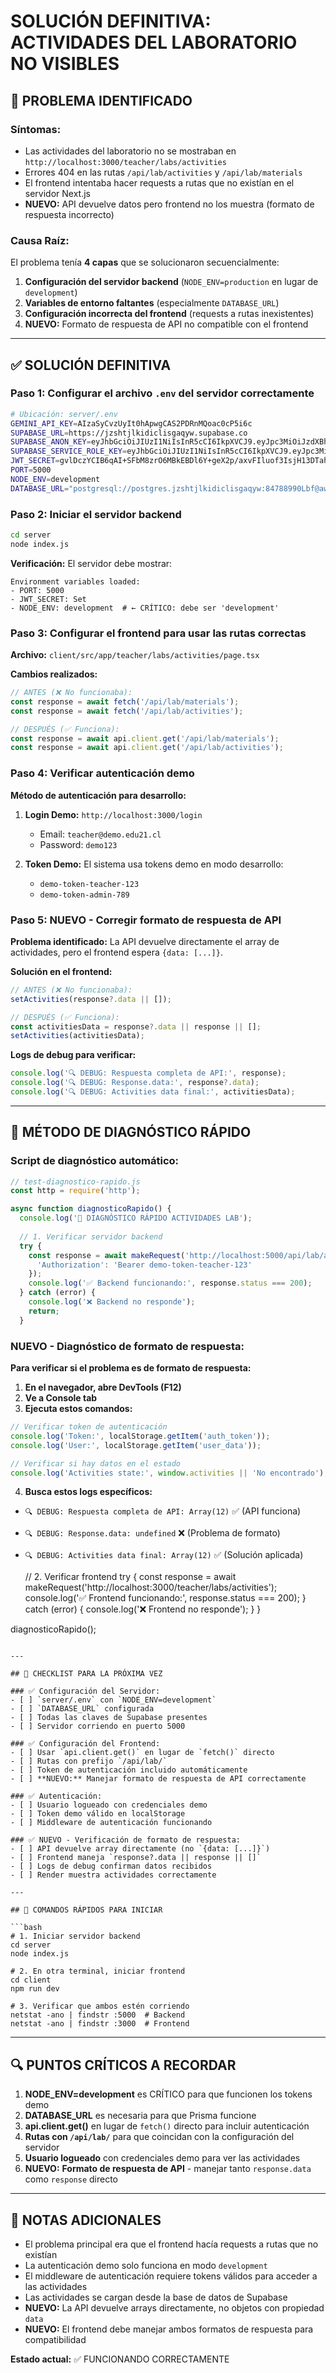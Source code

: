 # SOLUCIÓN DEFINITIVA: ACTIVIDADES DEL LABORATORIO NO VISIBLES

## 🚨 PROBLEMA IDENTIFICADO

### Síntomas:
- Las actividades del laboratorio no se mostraban en `http://localhost:3000/teacher/labs/activities`
- Errores 404 en las rutas `/api/lab/activities` y `/api/lab/materials`
- El frontend intentaba hacer requests a rutas que no existían en el servidor Next.js
- **NUEVO:** API devuelve datos pero frontend no los muestra (formato de respuesta incorrecto)

### Causa Raíz:
El problema tenía **4 capas** que se solucionaron secuencialmente:

1. **Configuración del servidor backend** (`NODE_ENV=production` en lugar de `development`)
2. **Variables de entorno faltantes** (especialmente `DATABASE_URL`)
3. **Configuración incorrecta del frontend** (requests a rutas inexistentes)
4. **NUEVO:** Formato de respuesta de API no compatible con el frontend

---

## ✅ SOLUCIÓN DEFINITIVA

### Paso 1: Configurar el archivo `.env` del servidor correctamente

```bash
# Ubicación: server/.env
GEMINI_API_KEY=AIzaSyCvzUyIt0hApwgCAS2PDRnMQoac0cP5i6c
SUPABASE_URL=https://jzshtjlkidiclisgaqyw.supabase.co
SUPABASE_ANON_KEY=eyJhbGciOiJIUzI1NiIsInR5cCI6IkpXVCJ9.eyJpc3MiOiJzdXBhYmFzZSIsInJlZiI6Imp6c2h0amxraWRpY2xpc2dhcXl3Iiwicm9sZSI6ImFub24iLCJpYXQiOjE3NTE4NTgxODIsImV4cCI6MjA2NzQzNDE4Mn0.5ucPKv4F_j6x6gbNoUWeVk5_1OojlJpPRcUTWa0lrpc
SUPABASE_SERVICE_ROLE_KEY=eyJhbGciOiJIUzI1NiIsInR5cCI6IkpXVCJ9.eyJpc3MiOiJzdXBhYmFzZSIsInJlZiI6Imp6c2h0amxraWRpY2xpc2dhcXl3Iiwicm9sZSI6InNlcnZpY2Vfcm9sZSIsImlhdCI6MTc1Mzg1ODE4MiwiZXhwIjoyMDY3NDM0MTgyfQ.GP8cLryTZwfxIBZPR6fdOKkR-Pw-ejQWIyx4snOSsFE
JWT_SECRET=gvlDczYCIB6qAI+SFbM8zrO6MBkEBDl6Y+geX2p/axvFIluof3IsjH13DTahvKNEe1lPUyJHICd8PLjHCoXpXQ
PORT=5000
NODE_ENV=development
DATABASE_URL="postgresql://postgres.jzshtjlkidiclisgaqyw:84788990Lbf@aws-0-us-east-2.pooler.supabase.com:5432/postgres"
```

### Paso 2: Iniciar el servidor backend

```bash
cd server
node index.js
```

**Verificación:** El servidor debe mostrar:
```
Environment variables loaded:
- PORT: 5000
- JWT_SECRET: Set
- NODE_ENV: development  # ← CRÍTICO: debe ser 'development'
```

### Paso 3: Configurar el frontend para usar las rutas correctas

**Archivo:** `client/src/app/teacher/labs/activities/page.tsx`

**Cambios realizados:**
```typescript
// ANTES (❌ No funcionaba):
const response = await fetch('/api/lab/materials');
const response = await fetch('/api/lab/activities');

// DESPUÉS (✅ Funciona):
const response = await api.client.get('/api/lab/materials');
const response = await api.client.get('/api/lab/activities');
```

### Paso 4: Verificar autenticación demo

**Método de autenticación para desarrollo:**

1. **Login Demo:** `http://localhost:3000/login`
   - Email: `teacher@demo.edu21.cl`
   - Password: `demo123`

2. **Token Demo:** El sistema usa tokens demo en modo desarrollo:
   - `demo-token-teacher-123`
   - `demo-token-admin-789`

### Paso 5: NUEVO - Corregir formato de respuesta de API

**Problema identificado:** La API devuelve directamente el array de actividades, pero el frontend espera `{data: [...]}`.

**Solución en el frontend:**
```typescript
// ANTES (❌ No funcionaba):
setActivities(response?.data || []);

// DESPUÉS (✅ Funciona):
const activitiesData = response?.data || response || [];
setActivities(activitiesData);
```

**Logs de debug para verificar:**
```javascript
console.log('🔍 DEBUG: Respuesta completa de API:', response);
console.log('🔍 DEBUG: Response.data:', response?.data);
console.log('🔍 DEBUG: Activities data final:', activitiesData);
```

---

## 🔧 MÉTODO DE DIAGNÓSTICO RÁPIDO

### Script de diagnóstico automático:

```javascript
// test-diagnostico-rapido.js
const http = require('http');

async function diagnosticoRapido() {
  console.log('🚀 DIAGNÓSTICO RÁPIDO ACTIVIDADES LAB');
  
  // 1. Verificar servidor backend
  try {
    const response = await makeRequest('http://localhost:5000/api/lab/activities', {
      'Authorization': 'Bearer demo-token-teacher-123'
    });
    console.log('✅ Backend funcionando:', response.status === 200);
  } catch (error) {
    console.log('❌ Backend no responde');
    return;
  }
```

### NUEVO - Diagnóstico de formato de respuesta:

**Para verificar si el problema es de formato de respuesta:**

1. **En el navegador, abre DevTools (F12)**
2. **Ve a Console tab**
3. **Ejecuta estos comandos:**
```javascript
// Verificar token de autenticación
console.log('Token:', localStorage.getItem('auth_token'));
console.log('User:', localStorage.getItem('user_data'));

// Verificar si hay datos en el estado
console.log('Activities state:', window.activities || 'No encontrado');
```

4. **Busca estos logs específicos:**
- `🔍 DEBUG: Respuesta completa de API: Array(12)` ✅ (API funciona)
- `🔍 DEBUG: Response.data: undefined` ❌ (Problema de formato)
- `🔍 DEBUG: Activities data final: Array(12)` ✅ (Solución aplicada)
  
  // 2. Verificar frontend
  try {
    const response = await makeRequest('http://localhost:3000/teacher/labs/activities');
    console.log('✅ Frontend funcionando:', response.status === 200);
  } catch (error) {
    console.log('❌ Frontend no responde');
  }
}

diagnosticoRapido();
```

---

## 🎯 CHECKLIST PARA LA PRÓXIMA VEZ

### ✅ Configuración del Servidor:
- [ ] `server/.env` con `NODE_ENV=development`
- [ ] `DATABASE_URL` configurada
- [ ] Todas las claves de Supabase presentes
- [ ] Servidor corriendo en puerto 5000

### ✅ Configuración del Frontend:
- [ ] Usar `api.client.get()` en lugar de `fetch()` directo
- [ ] Rutas con prefijo `/api/lab/`
- [ ] Token de autenticación incluido automáticamente
- [ ] **NUEVO:** Manejar formato de respuesta de API correctamente

### ✅ Autenticación:
- [ ] Usuario logueado con credenciales demo
- [ ] Token demo válido en localStorage
- [ ] Middleware de autenticación funcionando

### ✅ NUEVO - Verificación de formato de respuesta:
- [ ] API devuelve array directamente (no `{data: [...]}`)
- [ ] Frontend maneja `response?.data || response || []`
- [ ] Logs de debug confirman datos recibidos
- [ ] Render muestra actividades correctamente

---

## 🚀 COMANDOS RÁPIDOS PARA INICIAR

```bash
# 1. Iniciar servidor backend
cd server
node index.js

# 2. En otra terminal, iniciar frontend
cd client
npm run dev

# 3. Verificar que ambos estén corriendo
netstat -ano | findstr :5000  # Backend
netstat -ano | findstr :3000  # Frontend
```

---

## 🔍 PUNTOS CRÍTICOS A RECORDAR

1. **NODE_ENV=development** es CRÍTICO para que funcionen los tokens demo
2. **DATABASE_URL** es necesaria para que Prisma funcione
3. **api.client.get()** en lugar de `fetch()` directo para incluir autenticación
4. **Rutas con `/api/lab/`** para que coincidan con la configuración del servidor
5. **Usuario logueado** con credenciales demo para ver las actividades
6. **NUEVO:** **Formato de respuesta de API** - manejar tanto `response.data` como `response` directo

---

## 📝 NOTAS ADICIONALES

- El problema principal era que el frontend hacía requests a rutas que no existían
- La autenticación demo solo funciona en modo `development`
- El middleware de autenticación requiere tokens válidos para acceder a las actividades
- Las actividades se cargan desde la base de datos de Supabase
- **NUEVO:** La API devuelve arrays directamente, no objetos con propiedad `data`
- **NUEVO:** El frontend debe manejar ambos formatos de respuesta para compatibilidad

**Estado actual:** ✅ FUNCIONANDO CORRECTAMENTE 